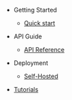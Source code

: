 <!-- docs/v2020.9/_sidebar.md -->

- Getting Started
  - [Quick start](/v2020.9/getting-started.md)

- API Guide
  - [API Reference](/v2020.9/guide.md)

- Deployment
  - [Self-Hosted](/v2020.9/self-hosted.md)

- [Tutorials](/tutorials/index.md)
